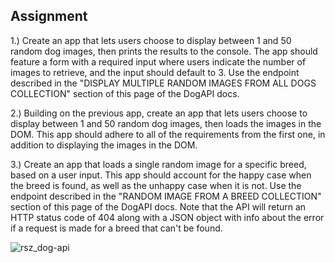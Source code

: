 ## Assignment
1.) Create an app that lets users choose to display between 1 and 50 random dog images, then prints the results to the console. The app should feature a form with a required input where users indicate the number of images to retrieve, and the input should default to 3. Use the endpoint described in the "DISPLAY MULTIPLE RANDOM IMAGES FROM ALL DOGS COLLECTION" section of this page of the DogAPI docs.

2.) Building on the previous app, create an app that lets users choose to display between 1 and 50 random dog images, then loads the images in the DOM. This app should adhere to all of the requirements from the first one, in addition to displaying the images in the DOM.

3.) Create an app that loads a single random image for a specific breed, based on a user input. This app should account for the happy case when the breed is found, as well as the unhappy case when it is not. Use the endpoint described in the "RANDOM IMAGE FROM A BREED COLLECTION" section of this page of the DogAPI docs. Note that the API will return an HTTP status code of 404 along with a JSON object with info about the error if a request is made for a breed that can't be found.


![rsz_dog-api](https://user-images.githubusercontent.com/25946305/137208077-78e42dfa-de6b-4ccd-b2b7-ceed6d0f520d.jpg)
